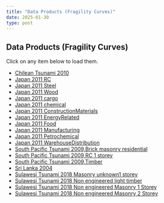 ```yaml
---
title: "Data Products (Fragility Curves)"
date: 2025-01-30
type: post
---
```


## Data Products (Fragility Curves)

Click on any item below to load them.

<ul>
    <li><a href="#chilean-tsunami" onclick="showContent('chilean-tsunami')">Chilean Tsunami 2010</a></li>
    <li><a href="#japan-rc" onclick="showContent('japan-rc')">Japan 2011 RC</a></li>
    <li><a href="#japan-steel" onclick="showContent('japan-steel')">Japan 2011 Steel</a></li>
    <li><a href="#japan-wood" onclick="showContent('japan-wood')">Japan 2011 Wood</a></li>
	<li><a href="#japan-cargo" onclick="showContent('japan-cargo')">Japan 2011 cargo</a></li>
	<li><a href="#japan-chemical" onclick="showContent('japan-chemical')">Japan 2011 chemical</a></li>
	<li><a href="#japan-ConstructionMaterials" onclick="showContent('japan-construction-materials')">Japan 2011 ConstructionMaterials</a></li>
	<li><a href="#japan-EnergyRelated" onclick="showContent('japan-energy-related')">Japan 2011 EnergyRelated</a></li>
	<li><a href="#japan-Food" onclick="showContent('japan-food')">Japan 2011 Food</a></li>
	<li><a href="#japan-Manufacturing" onclick="showContent('japan-manufacturing')">Japan 2011 Manufacturing</a></li>
	<li><a href="#japan-Petrochemical" onclick="showContent('japan-petrochemical')">Japan 2011 Petrochemical</a></li>
	<li><a href="#japan-WarehouseDistribution" onclick="showContent('japan-warehouse-distribution')">Japan 2011 WarehouseDistribution</a></li>
    <li><a href="#SouthPacificTsunami-Brick_masonry_residential" onclick="showContent('SouthPacificTsunami-Brick_masonry_residential')">South Pacific Tsunami 2009,Brick masonry residential</a></li>
    <li><a href="#SouthPacificTsunami-RC1Storey" onclick="showContent('SouthPacificTsunami-ReinforcedConcrete_1Storey_Residential')">South Pacific Tsunami 2009,RC 1 storey</a></li>
	<li><a href="#SouthPacificTsunami-Timber" onclick="showContent('SouthPacificTsunami-Timber')">South Pacific Tsunami 2009,Timber</a></li>
    <li><a href="#sri-lanka" onclick="showContent('sri-lanka')">Sri Lanka 2004</a></li>
    <li><a href="#sulawesi-Masonry_unknown_1storey" onclick="showContent('sulawesi-Masonry_unknown_1storey')">Sulawesi Tsunami 2018 Masonry unknown1 storey</a></li>
	<li><a href="#sulawesi-lighttimber" onclick="showContent('sulawesi-NonEngineeredlighttimber')">Sulawesi Tsunami 2018 Non engineered light timber</a></li>
	<li><a href="#sulawesi-Nonengineeredmasonry1Storey" onclick="showContent('sulawesi-Nonengineeredmasonry1storey')">Sulawesi Tsunami 2018 Non engineered Masonry 1 Storey</a></li>
	<li><a href="#sulawesi-Nonengineeredmasonry2Storey" onclick="showContent('sulawesi-Nonengineeredmasonry2storey')">Sulawesi Tsunami 2018 Non engineered Masonry 2 Storey</a></li>
</ul>

<!-- HTML Blocks for Each File -->

<div id="chilean-tsunami" style="display:none;">
    <iframe src="/htmlfragility/Chilean Tsunami 2010_M1.html" width="100%" height="800px"></iframe>
    <iframe src="/htmlfragility/Chilean Tsunami 2010_M2.html" width="100%" height="800px"></iframe>
    <iframe src="/htmlfragility/Chilean Tsunami 2010_M3.html" width="100%" height="800px"></iframe>
</div>

<div id="japan-rc" style="display:none;">
    <iframe src="/htmlfragility/Japan 2011 RC, 1 storey_M1.html" width="100%" height="800px"></iframe>
    <iframe src="/htmlfragility/Japan 2011 RC, 1 storey_M2.html" width="100%" height="800px"></iframe>
    <iframe src="/htmlfragility/Japan 2011 RC, 1 storey_M3.html" width="100%" height="800px"></iframe>
    <iframe src="/htmlfragility/Japan 2011 RC, 2 storey_M1.html" width="100%" height="800px"></iframe>
    <iframe src="/htmlfragility/Japan 2011 RC, 2 storey_M2.html" width="100%" height="800px"></iframe>
    <iframe src="/htmlfragility/Japan 2011 RC, 2 storey_M3.html" width="100%" height="800px"></iframe>
    <iframe src="/htmlfragility/Japan 2011 RC, 3 storey and more_M1.html" width="100%" height="800px"></iframe>
    <iframe src="/htmlfragility/Japan 2011 RC, 3 storey and more_M2.html" width="100%" height="800px"></iframe>
    <iframe src="/htmlfragility/Japan 2011 RC, 3 storey and more_M3.html" width="100%" height="800px"></iframe>
	<iframe src="/htmlfragility/Japan 2011 RC_M1.html" width="100%" height="800px"></iframe>
    <iframe src="/htmlfragility/Japan 2011 RC_M2.html" width="100%" height="800px"></iframe>
    <iframe src="/htmlfragility/Japan 2011 RC_M3.html" width="100%" height="800px"></iframe>
</div>

<div id="japan-steel" style="display:none;">
    <iframe src="/htmlfragility/Japan 2011 Steel_M1.html" width="100%" height="800px"></iframe>
    <iframe src="/htmlfragility/Japan 2011 Steel_M2.html" width="100%" height="800px"></iframe>
    <iframe src="/htmlfragility/Japan 2011 Steel_M3.html" width="100%" height="800px"></iframe>
</div>

<div id="japan-wood" style="display:none;">
    <iframe src="/htmlfragility/Japan 2011 Wood, 1 storey_M1.html" width="100%" height="800px"></iframe>
    <iframe src="/htmlfragility/Japan 2011 Wood, 1 storey_M2.html" width="100%" height="800px"></iframe>
    <iframe src="/htmlfragility/Japan 2011 Wood, 1 storey_M3.html" width="100%" height="800px"></iframe>
    <iframe src="/htmlfragility/Japan 2011 Wood, 2 storey_M1.html" width="100%" height="800px"></iframe>
    <iframe src="/htmlfragility/Japan 2011 Wood, 2 storey_M2.html" width="100%" height="800px"></iframe>
    <iframe src="/htmlfragility/Japan 2011 Wood, 2 storey_M3.html" width="100%" height="800px"></iframe>
    <iframe src="/htmlfragility/Japan 2011 Wood, 3 storey and more_M1.html" width="100%" height="800px"></iframe>
    <iframe src="/htmlfragility/Japan 2011 Wood, 3 storey and more_M2.html" width="100%" height="800px"></iframe>
    <iframe src="/htmlfragility/Japan 2011 Wood, 3 storey and more_M3.html" width="100%" height="800px"></iframe>
    <iframe src="/htmlfragility/Japan 2011 Wood_M1.html" width="100%" height="800px"></iframe>
    <iframe src="/htmlfragility/Japan 2011 Wood_M2.html" width="100%" height="800px"></iframe>
    <iframe src="/htmlfragility/Japan 2011 Wood_M3.html" width="100%" height="800px"></iframe>
</div>

<div id="japan-cargo" style="display:none;">
    <iframe src="/htmlfragility/Japan_CargoHandling_B_M1.html" width="100%" height="800px"></iframe>
    <iframe src="/htmlfragility/Japan_CargoHandling_B_M2.html" width="100%" height="800px"></iframe>
    <iframe src="/htmlfragility/Japan_CargoHandling_B_M3.html" width="100%" height="800px"></iframe>
	<iframe src="/htmlfragility/Japan_CargoHandling_I_M1.html" width="100%" height="800px"></iframe>
    <iframe src="/htmlfragility/Japan_CargoHandling_I_M2.html" width="100%" height="800px"></iframe>
    <iframe src="/htmlfragility/Japan_CargoHandling_I_M3.html" width="100%" height="800px"></iframe>
</div>

<div id="japan-chemical" style="display:none;">
    <iframe src="/htmlfragility/Japan_Chemical_B_M1.html" width="100%" height="800px"></iframe>
    <iframe src="/htmlfragility/Japan_Chemical_B_M2.htmll" width="100%" height="800px"></iframe>
    <iframe src="/htmlfragility/Japan_Chemical_B_M3.html" width="100%" height="800px"></iframe>
	<iframe src="/htmlfragility/Japan_Chemical_I_M1.html" width="100%" height="800px"></iframe>
    <iframe src="/htmlfragility/Japan_Chemical_I_M2.html" width="100%" height="800px"></iframe>
    <iframe src="/htmlfragility/Japan_Chemical_I_M3.html" width="100%" height="800px"></iframe>
</div>

<div id="japan-construction-materials" style="display:none;">
    <iframe src="/htmlfragility/Japan_ConstructionMaterials_B_M1.html" width="100%" height="800px"></iframe>
    <iframe src="/htmlfragility/Japan_ConstructionMaterials_B_M2.html" width="100%" height="800px"></iframe>
    <iframe src="/htmlfragility/Japan_ConstructionMaterials_B_M3.html" width="100%" height="800px"></iframe>
    <iframe src="/htmlfragility/Japan_ConstructionMaterials_I_M1.html" width="100%" height="800px"></iframe>
    <iframe src="/htmlfragility/Japan_ConstructionMaterials_I_M2.html" width="100%" height="800px"></iframe>
    <iframe src="/htmlfragility/Japan_ConstructionMaterials_I_M3.html" width="100%" height="800px"></iframe>
</div>

<div id="japan-energy-related" style="display:none;">
    <iframe src="/htmlfragility/Japan_EnergyRelated_B_M1.html" width="100%" height="800px"></iframe>
    <iframe src="/htmlfragility/Japan_EnergyRelated_B_M2.html" width="100%" height="800px"></iframe>
    <iframe src="/htmlfragility/Japan_EnergyRelated_B_M3.html" width="100%" height="800px"></iframe>
    <iframe src="/htmlfragility/Japan_EnergyRelated_I_M1.html" width="100%" height="800px"></iframe>
    <iframe src="/htmlfragility/Japan_EnergyRelated_I_M2.html" width="100%" height="800px"></iframe>
    <iframe src="/htmlfragility/Japan_EnergyRelated_I_M3.html" width="100%" height="800px"></iframe>
</div>

<div id="japan-food" style="display:none;">
    <iframe src="/htmlfragility/Japan_Food_B_M1.html" width="100%" height="800px"></iframe>
    <iframe src="/htmlfragility/Japan_Food_B_M2.html" width="100%" height="800px"></iframe>
    <iframe src="/htmlfragility/Japan_Food_B_M3.html" width="100%" height="800px"></iframe>
    <iframe src="/htmlfragility/Japan_Food_I_M1.html" width="100%" height="800px"></iframe>
    <iframe src="/htmlfragility/Japan_Food_I_M2.html" width="100%" height="800px"></iframe>
    <iframe src="/htmlfragility/Japan_Food_I_M3.html" width="100%" height="800px"></iframe>
</div>

<div id="japan-manufacturing" style="display:none;">
    <iframe src="/htmlfragility/Japan_Manufacturing_B_M1.html" width="100%" height="800px"></iframe>
    <iframe src="/htmlfragility/Japan_Manufacturing_B_M2.html" width="100%" height="800px"></iframe>
    <iframe src="/htmlfragility/Japan_Manufacturing_B_M3.html" width="100%" height="800px"></iframe>
    <iframe src="/htmlfragility/Japan_Manufacturing_I_M1.html" width="100%" height="800px"></iframe>
    <iframe src="/htmlfragility/Japan_Manufacturing_I_M2.html" width="100%" height="800px"></iframe>
    <iframe src="/htmlfragility/Japan_Manufacturing_I_M3.html" width="100%" height="800px"></iframe>
</div>

<div id="japan-petrochemical" style="display:none;">
    <iframe src="/htmlfragility/Japan_Petrochemical_B_M1.html" width="100%" height="800px"></iframe>
    <iframe src="/htmlfragility/Japan_Petrochemical_B_M2.html" width="100%" height="800px"></iframe>
    <iframe src="/htmlfragility/Japan_Petrochemical_B_M3.html" width="100%" height="800px"></iframe>
    <iframe src="/htmlfragility/Japan_Petrochemical_I_M1.html" width="100%" height="800px"></iframe>
    <iframe src="/htmlfragility/Japan_Petrochemical_I_M2.html" width="100%" height="800px"></iframe>
    <iframe src="/htmlfragility/Japan_Petrochemical_I_M3.html" width="100%" height="800px"></iframe>
</div>

<div id="japan-warehouse-distribution" style="display:none;">
    <iframe src="/htmlfragility/Japan_WarehouseDistribution_B_M1.html" width="100%" height="800px"></iframe>
    <iframe src="/htmlfragility/Japan_WarehouseDistribution_B_M2.html" width="100%" height="800px"></iframe>
    <iframe src="/htmlfragility/Japan_WarehouseDistribution_B_M3.html" width="100%" height="800px"></iframe>
    <iframe src="/htmlfragility/Japan_WarehouseDistribution_I_M1.html" width="100%" height="800px"></iframe>
    <iframe src="/htmlfragility/Japan_WarehouseDistribution_I_M2.html" width="100%" height="800px"></iframe>
    <iframe src="/htmlfragility/Japan_WarehouseDistribution_I_M3.html" width="100%" height="800px"></iframe>
</div>

<div id="SouthPacificTsunami-Brick_masonry_residential" style="display:none;">
    <iframe src="/htmlfragility/South_Pacific_Tsunami_2009,BrickMasonryResidential_M1.html" width="100%" height="800px"></iframe>
    <iframe src="/htmlfragility/South_Pacific_Tsunami_2009,BrickMasonryResidential_M2.html" width="100%" height="800px"></iframe>
    <iframe src="/htmlfragility/South_Pacific_Tsunami_2009,BrickMasonryResidential_M3.html" width="100%" height="800px"></iframe>
</div>

<div id="SouthPacificTsunami-ReinforcedConcrete_1Storey_Residential" style="display:none;">
    <iframe src="/htmlfragility/South_Pacific_Tsunami_2009,ReinforcedConcrete,1storey,Residential_M1.html" width="100%" height="800px"></iframe>
    <iframe src="/htmlfragility/South_Pacific_Tsunami_2009,ReinforcedConcrete,1storey,Residential_M2.html" width="100%" height="800px"></iframe>
    <iframe src="/htmlfragility/South_Pacific_Tsunami_2009,ReinforcedConcrete,1storey,Residential_M3.html" width="100%" height="800px"></iframe>
</div>

<div id="SouthPacificTsunami-Timber" style="display:none;">
    <iframe src="/htmlfragility/South_Pacific_Tsunami_2009,Timber_M1.html" width="100%" height="800px"></iframe>
    <iframe src="/htmlfragility/South_Pacific_Tsunami_2009,Timber_M2.html" width="100%" height="800px"></iframe>
    <iframe src="/htmlfragility/South_Pacific_Tsunami_2009,Timber_M3.html" width="100%" height="800px"></iframe>
</div>

<div id="sri-lanka" style="display:none;">
    <iframe src="/htmlfragility/SriLanka2004_Ambalangoda_M1.html" width="100%" height="800px"></iframe>
    <iframe src="/htmlfragility/SriLanka2004_Ambalangoda_M2.html" width="100%" height="800px"></iframe>
    <iframe src="/htmlfragility/SriLanka2004_Ambalangoda_M3.html" width="100%" height="800px"></iframe>
    <iframe src="/htmlfragility/SriLanka2004_Balapitiya_M1.html" width="100%" height="800px"></iframe>
    <iframe src="/htmlfragility/SriLanka2004_Balapitiya_M2.html" width="100%" height="800px"></iframe>
    <iframe src="/htmlfragility/SriLanka2004_Balapitiya_M3.html" width="100%" height="800px"></iframe>
    <iframe src="/htmlfragility/SriLanka2004_Bentota_M1.html" width="100%" height="800px"></iframe>
    <iframe src="/htmlfragility/SriLanka2004_Bentota_M2.html" width="100%" height="800px"></iframe>
    <iframe src="/htmlfragility/SriLanka2004_Bentota_M3.html" width="100%" height="800px"></iframe>
    <iframe src="/htmlfragility/SriLanka2004_Beruwala_M1.html" width="100%" height="800px"></iframe>
    <iframe src="/htmlfragility/SriLanka2004_Beruwala_M2.html" width="100%" height="800px"></iframe>
    <iframe src="/htmlfragility/SriLanka2004_Beruwala_M3.html" width="100%" height="800px"></iframe>
    <iframe src="/htmlfragility/SriLanka2004_Colombo_M1.html" width="100%" height="800px"></iframe>
    <iframe src="/htmlfragility/SriLanka2004_Colombo_M2.html" width="100%" height="800px"></iframe>
    <iframe src="/htmlfragility/SriLanka2004_Colombo_M3.html" width="100%" height="800px"></iframe>
    <iframe src="/htmlfragility/SriLanka2004_Dehiwala_M1.html" width="100%" height="800px"></iframe>
    <iframe src="/htmlfragility/SriLanka2004_Dehiwala_M2.html" width="100%" height="800px"></iframe>
    <iframe src="/htmlfragility/SriLanka2004_Dehiwala_M3.html" width="100%" height="800px"></iframe>
    <iframe src="/htmlfragility/SriLanka2004_Devinuwara_M1.html" width="100%" height="800px"></iframe>
    <iframe src="/htmlfragility/SriLanka2004_Devinuwara_M2.html" width="100%" height="800px"></iframe>
    <iframe src="/htmlfragility/SriLanka2004_Devinuwara_M3.html" width="100%" height="800px"></iframe>
    <iframe src="/htmlfragility/SriLanka2004_Dickwella_M1.html" width="100%" height="800px"></iframe>
    <iframe src="/htmlfragility/SriLanka2004_Dickwella_M2.html" width="100%" height="800px"></iframe>
    <iframe src="/htmlfragility/SriLanka2004_Dickwella_M3.html" width="100%" height="800px"></iframe>
    <iframe src="/htmlfragility/SriLanka2004_Galle4Gravets_M1.html" width="100%" height="800px"></iframe>
    <iframe src="/htmlfragility/SriLanka2004_Galle4Gravets_M2.html" width="100%" height="800px"></iframe>
    <iframe src="/htmlfragility/SriLanka2004_Galle4Gravets_M3.html" width="100%" height="800px"></iframe>
    <iframe src="/htmlfragility/SriLanka2004_Habaraduwa_M1.html" width="100%" height="800px"></iframe>
    <iframe src="/htmlfragility/SriLanka2004_Habaraduwa_M2.html" width="100%" height="800px"></iframe>
    <iframe src="/htmlfragility/SriLanka2004_Habaraduwa_M3.html" width="100%" height="800px"></iframe>
    <iframe src="/htmlfragility/SriLanka2004_Hikkaduwa_M1.html" width="100%" height="800px"></iframe>
    <iframe src="/htmlfragility/SriLanka2004_Hikkaduwa_M2.html" width="100%" height="800px"></iframe>
    <iframe src="/htmlfragility/SriLanka2004_Hikkaduwa_M3.html" width="100%" height="800px"></iframe>
    <iframe src="/htmlfragility/SriLanka2004_Kalutara_M1.html" width="100%" height="800px"></iframe>
    <iframe src="/htmlfragility/SriLanka2004_Kalutara_M2.html" width="100%" height="800px"></iframe>
    <iframe src="/htmlfragility/SriLanka2004_Kalutara_M3.html" width="100%" height="800px"></iframe>
    <iframe src="/htmlfragility/SriLanka2004_Matara4Gravets_M1.html" width="100%" height="800px"></iframe>
    <iframe src="/htmlfragility/SriLanka2004_Matara4Gravets_M2.html" width="100%" height="800px"></iframe>
    <iframe src="/htmlfragility/SriLanka2004_Matara4Gravets_M3.html" width="100%" height="800px"></iframe>
    <iframe src="/htmlfragility/SriLanka2004_Moratuwa_M1.html" width="100%" height="800px"></iframe>
    <iframe src="/htmlfragility/SriLanka2004_Moratuwa_M2.html" width="100%" height="800px"></iframe>
    <iframe src="/htmlfragility/SriLanka2004_Moratuwa_M3.html" width="100%" height="800px"></iframe>
    <iframe src="/htmlfragility/SriLanka2004_Negombo_M1.html" width="100%" height="800px"></iframe>
    <iframe src="/htmlfragility/SriLanka2004_Negombo_M2.html" width="100%" height="800px"></iframe>
    <iframe src="/htmlfragility/SriLanka2004_Negombo_M3.html" width="100%" height="800px"></iframe>
    <iframe src="/htmlfragility/SriLanka2004_Panadura_M1.html" width="100%" height="800px"></iframe>
    <iframe src="/htmlfragility/SriLanka2004_Panadura_M2.html" width="100%" height="800px"></iframe>
    <iframe src="/htmlfragility/SriLanka2004_Panadura_M3.html" width="100%" height="800px"></iframe>
    <iframe src="/htmlfragility/SriLanka2004_Rathmalana_M1.html" width="100%" height="800px"></iframe>
    <iframe src="/htmlfragility/SriLanka2004_Rathmalana_M2.html" width="100%" height="800px"></iframe>
    <iframe src="/htmlfragility/SriLanka2004_Rathmalana_M3.html" width="100%" height="800px"></iframe>
    <iframe src="/htmlfragility/SriLanka2004_Thimbirigasyaya_M1.html" width="100%" height="800px"></iframe>
    <iframe src="/htmlfragility/SriLanka2004_Thimbirigasyaya_M2.html" width="100%" height="800px"></iframe>
    <iframe src="/htmlfragility/SriLanka2004_Thimbirigasyaya_M3.html" width="100%" height="800px"></iframe>
    <iframe src="/htmlfragility/SriLanka2004_TotalArea_M1.html" width="100%" height="800px"></iframe>
    <iframe src="/htmlfragility/SriLanka2004_TotalArea_M2.html" width="100%" height="800px"></iframe>
    <iframe src="/htmlfragility/SriLanka2004_TotalArea_M3.html" width="100%" height="800px"></iframe>
    <iframe src="/htmlfragility/SriLanka2004_Wattala_M1.html" width="100%" height="800px"></iframe>
    <iframe src="/htmlfragility/SriLanka2004_Wattala_M2.html" width="100%" height="800px"></iframe>
    <iframe src="/htmlfragility/SriLanka2004_Wattala_M3.html" width="100%" height="800px"></iframe>
    <iframe src="/htmlfragility/SriLanka2004_Weligama_M1.html" width="100%" height="800px"></iframe>
    <iframe src="/htmlfragility/SriLanka2004_Weligama_M2.html" width="100%" height="800px"></iframe>
    <iframe src="/htmlfragility/SriLanka2004_Weligama_M3.html" width="100%" height="800px"></iframe>
</div>

<div id="sulawesi-Masonry_unknown_1storey" style="display:none;">
    <iframe src="/htmlfragility/Sulawesi_Tsunami_2018,Masonry_unknown,1storey_M1.html" width="100%" height="800px"></iframe>
    <iframe src="/htmlfragility/Sulawesi_Tsunami_2018,Masonry_unknown,1Storey_M2.html" width="100%" height="800px"></iframe>
    <iframe src="/htmlfragility/Sulawesi_Tsunami_2018,Masonry_unknown,1Storey_M3.html" width="100%" height="800px"></iframe>
</div>

<div id="sulawesi-NonEngineeredlighttimber" style="display:none;">
    <iframe src="/htmlfragility/Sulawesi_Tsunami_2018,Non_engineered_light_timber_M1.html" width="100%" height="800px"></iframe>
    <iframe src="/htmlfragility/Sulawesi_Tsunami_2018,Non_engineered_light_timber_M2.html" width="100%" height="800px"></iframe>
    <iframe src="/htmlfragility/Sulawesi_Tsunami_2018,Non_engineered_light_timber_M3.html" width="100%" height="800px"></iframe>
</div>

<div id="sulawesi-Nonengineeredmasonry1storey" style="display:none;">
    <iframe src="/htmlfragility/Sulawesi_Tsunami_2018,Non_engineered_masonry,unreinforced_with_clay_brick,1storey_M1.html" width="100%" height="800px"></iframe>
    <iframe src="/htmlfragility/Sulawesi_Tsunami_2018,Non_engineered_masonry,unreinforced_with_clay_brick,1storey_M2.html" width="100%" height="800px"></iframe>
    <iframe src="/htmlfragility/Sulawesi_Tsunami_2018,Non_engineered_masonry,unreinforced_with_clay_brick,1storey_M3.html" width="100%" height="800px"></iframe>
</div>

<div id="sulawesi-Nonengineeredmasonry2storey" style="display:none;">
    <iframe src="/htmlfragility/Sulawesi_Tsunami_2018,Non_engineered_masonry,unreinforced_with_clay_brick,2storey_M1.html" width="100%" height="800px"></iframe>
    <iframe src="/htmlfragility/Sulawesi_Tsunami_2018,Non_engineered_masonry,unreinforced_with_clay_brick,2storey_M2.html" width="100%" height="800px"></iframe>
    <iframe src="/htmlfragility/Sulawesi_Tsunami_2018,Non_engineered_masonry,unreinforced_with_clay_brick,2storey_M3.html" width="100%" height="800px"></iframe>
</div>



<script>
function showContent(id) {
    const sections = [
        'chilean-tsunami', 
        'japan-rc', 
        'japan-steel', 
        'japan-wood', 
        'japan-cargo', 
        'japan-chemical', 
        'japan-construction-materials', 
        'japan-energy-related', 
        'japan-food', 
        'japan-manufacturing', 
        'japan-petrochemical', 
        'japan-warehouse-distribution', 
        'SouthPacificTsunami-Brick_masonry_residential', 
        'SouthPacificTsunami-ReinforcedConcrete_1Storey_Residential', 
        'SouthPacificTsunami-Timber', 
        'sri-lanka', 
        'sulawesi-Masonry_unknown_1storey', 
        'sulawesi-NonEngineeredlighttimber', 
        'sulawesi-Nonengineeredmasonry1storey', 
        'sulawesi-Nonengineeredmasonry2storey'
    ];
    
    sections.forEach(section => {
        let element = document.getElementById(section);
        if (element) {
            element.style.display = 'none';
        }
    });

    let activeElement = document.getElementById(id);
    if (activeElement) {
        activeElement.style.display = 'block';
    }
}
</script>
